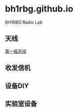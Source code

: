 # bh1rbg.github.io
BH1RBG Radio Lab

## 天线

<a href="antenna_i.html">第一幅天线</a>


## 收发信机

## 设备DIY

## 实验室设备
